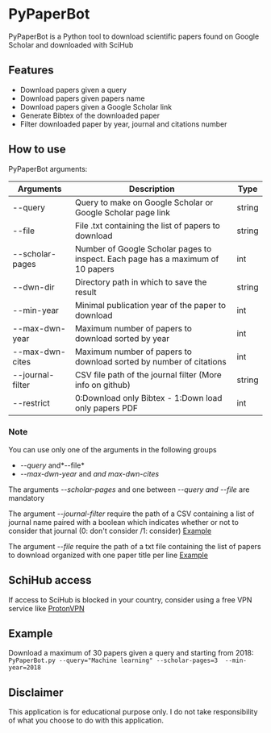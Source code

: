 # PyPaperBot
PyPaperBot is a Python tool to download scientific papers found on Google Scholar and downloaded with SciHub

## Features
- Download papers given a query
- Download papers given papers name
- Download papers given a Google Scholar link
- Generate Bibtex of the downloaded paper
- Filter downloaded paper by year, journal and citations number

## How to use
PyPaperBot arguments:

| Arguments  | Description | Type
| ------------- | ------------- |------------- |
| \-\-query  | Query to make on Google Scholar or Google Scholar page link  |string|
| \-\-file  |File .txt containing the list of papers to download  |string|
| \-\-scholar-pages  | Number of Google Scholar pages to inspect. Each page has a maximum of 10 papers  |int|
| \-\-dwn-dir  | Directory path in which to save the result  |string|
| \-\-min-year  | Minimal publication year of the paper to download  |int|
| \-\-max-dwn-year  | Maximum number of papers to download sorted by year  |int|
| \-\-max-dwn-cites  | Maximum number of papers to download sorted by number of citations  |int|
| \-\-journal-filter  | CSV file path of the journal filter (More info on github)  |string|
| \-\-restrict  | 0:Download only Bibtex - 1:Down load only papers PDF  |int|

### Note
You can use only one of the arguments in the following groups
- *\-\-query* and*\-\-file*
- *\-\-max-dwn-year* and *and max-dwn-cites*

The arguments *\-\-scholar-pages* and one between  *\-\-query *and* \-\-file* are mandatory

The argument *\-\-journal-filter*  require the path of a CSV containing a list of journal name paired with a boolean which indicates whether or not to consider that journal (0: don't consider /1: consider) [Example](https://github.com/ferru97/PyPaperBot/blob/master/file_examples/jurnals.csv)

The argument *\-\-file*  require the path of a txt file containing the list of papers to download organized with one paper title per line [Example](https://github.com/ferru97/PyPaperBot/blob/master/file_examples/papers.txt)

## SchiHub access
If access to SciHub is blocked in your country, consider using a free VPN service like [ProtonVPN](https://protonvpn.com/)

## Example
Download a maximum of 30 papers given a query and starting from 2018:
`PyPaperBot.py --query="Machine learning" --scholar-pages=3  --min-year=2018`

## Disclaimer
This application is for educational purpose only. I do not take responsibility of what you choose to do with this application.
